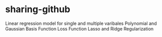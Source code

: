 # sharing-github
Linear regression model for single and multiple varibales
Polynomial and Gaussian Basis Function
Loss Function
Lasso and Ridge Regularization
